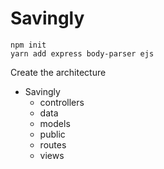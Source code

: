 # Savingly

```
npm init
yarn add express body-parser ejs
```

Create the architecture

- Savingly
    - controllers
    - data
    - models
    - public
    - routes
    - views